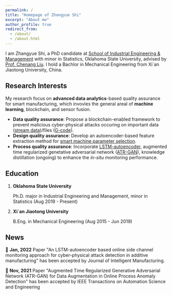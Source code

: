 ```yaml
---
permalink: /
title: "Homepage of Zhangyue Shi"
excerpt: "About me"
author_profile: true
redirect_from: 
  - /about/
  - /about.html
---
```


I am Zhangyue Shi, a PhD candidate at [School of Industrial Engineering & Management](https://ceat.okstate.edu/iem/) with minor in Statistics, Oklahoma State University, advised by [Prof. Chenang Liu](https://ceat.okstate.edu/iem/people/c-liu-faculty-profile.html). I hold a Bachlor in Mechanical Engineering from Xi`an Jiaotong University, China.

Research Interests
------
My research focus on **advanced data analytics**-based quality assurance for smart manufacturing, which invovles the general areal of **machine learning**, blockchain, and sensor fusion.
- **Data quality assurance**: Propose a blockchain-enabled framework to prevent malicious cyber-physical attacks occuring on important data ([stream data](https://asmedigitalcollection.asme.org/IDETC-CIE/proceedings-abstract/IDETC-CIE2021/V002T02A035/1128437))/files ([G-code](https://asmedigitalcollection.asme.org/computingengineering/article/21/4/041007/1089710/A-Blockchain-Based-G-Code-Protection-Approach-for)).
- **Design quality assurance**: Develop an autoencoder-based feature extraction method for [smart machine parameter selection](https://www.sciencedirect.com/science/article/pii/S2351978921000056).
- **Process quality assurance**: Incorporate [LSTM-autoencoder](https://link.springer.com/article/10.1007/s10845-021-01879-9), augmented time regularized genetative adversarial network ([ATR-GAN](https://ieeexplore.ieee.org/abstract/document/9592834)), knowledge distillation (ongoing) to enhance the *in-situ* monitoring performance.

Education
------
1. **Oklahoma State University**

   Ph.D. major in Industrial Engineering and Management, minor in Statistics (Aug 2019 - Present)
2. **Xi`an Jiaotong University**

   B.Eng. in Mechanical Engineering (Aug 2015 - Jun 2019)

News
------
🐯 **Jan, 2022**  Paper "An LSTM-autoencoder based online side channel monitoring approach for cyber-physical attack detection in additive manufacturing" has been accepted by Journal of Intelligent Manufacturing.

🐂 **Nov, 2021**  Paper "Augmented Time Regularized Generative Adversarial Network (ATR-GAN) for Data Augmentation in Online Process Anomaly Detection" has been accepted by IEEE Transactions on Automation Science and Engineering




